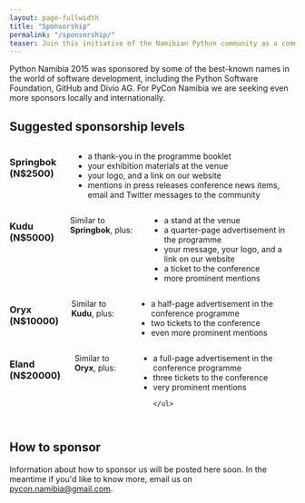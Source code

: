 ```yaml
---
layout: page-fullwidth
title: "Sponsorship"
permalink: "/sponsorship/"
teaser: Join this initiative of the Namibian Python community as a commercial sponsor, to help make PyCon Namibia the best possible experience for its attendees.
---
```

Python Namibia 2015 was sponsored by some of the best-known names in the world of software development, including the Python Software Foundation, GitHub and Divio AG. For PyCon Namibia we are seeking even more sponsors locally and internationally.

## Suggested sponsorship levels

<div class="row">
  <div class="large-6 columns">
      <h3>Springbok (N$2500)</h3>
      <ul>
          <li>a thank-you in the programme booklet</li>
          <li>your exhibition materials at the venue</li>
          <li>your logo, and a link on our website</li>
          <li>mentions in press releases conference news items, email and Twitter messages to the      community</li>
        </ul>
  </div>
  <div class="large-6 columns">
      <h3>Kudu (N$5000)</h3>
      <p>Similar to <strong>Springbok</strong>, plus:</p>
      <ul>
        <li>a stand at the venue</li>
      <li>a quarter-page advertisement in the programme</li>
      <li>your message, your logo, and a link on our website</li>
      <li>a ticket to the conference</li>
      <li>more prominent mentions</li>
    </ul>
  </div>
</div>

<div class="row">
  <div class="large-6 columns">
      <h3>Oryx (N$10000)</h3>
      <p>Similar to <strong>Kudu</strong>, plus:</p>
      <ul>
      <li>a half-page advertisement in the conference programme</li>
            <li>two tickets to the conference</li>
            <li>even more prominent mentions</li>
    </ul>
  </div>
  <div class="large-6 columns">
      <h3>Eland (N$20000)</h3>
      <p>Similar to <strong>Oryx</strong>, plus:</p>
      <ul>

<li>a full-page advertisement in the conference programme</li>
<li>three tickets to the conference</li>
<li>very prominent mentions</li>

    </ul>
  </div>
</div>

## How to sponsor

Information about how to sponsor us will be posted here soon. In the meantime if you'd like to know more, email us on [pycon.namibia@gmail.com](mailto:pycon.namibia@gmail.com).
